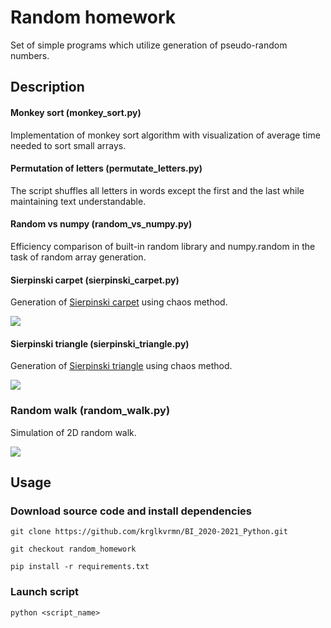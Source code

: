 # Random homework

Set of simple programs which utilize generation of pseudo-random numbers.

## Description

#### Monkey sort (monkey_sort.py)

Implementation of monkey sort algorithm with visualization of average time needed to sort small arrays.

#### Permutation of letters (permutate_letters.py)

The script shuffles all letters in words except the first and the last while maintaining text understandable.

#### Random vs numpy (random_vs_numpy.py)

Efficiency comparison of built-in random library and numpy.random in the task of random array generation.

#### Sierpinski carpet (sierpinski_carpet.py)

Generation of [Sierpinski carpet](https://en.wikipedia.org/wiki/Sierpi%C5%84ski_carpet) using chaos method.

![](gifs/Carpet.gif) 

#### Sierpinski triangle (sierpinski_triangle.py)

Generation of [Sierpinski triangle](https://en.wikipedia.org/wiki/Sierpi%C5%84ski_triangle) using chaos method.

![](gifs/Triangle.gif)

### Random walk (random_walk.py)

Simulation of  2D random walk.

![](gifs/random_walk.gif)

## Usage

### Download source code and install dependencies

`git clone https://github.com/krglkvrmn/BI_2020-2021_Python.git`

`git checkout random_homework`

`pip install -r requirements.txt`

### Launch script

`python <script_name>`





